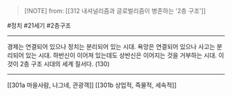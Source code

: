  > [!NOTE] from: [[312 내셔널리즘과 글로벌리즘이 병존하는 '2층 구조']]

#정치 #21세기 #2층구조 

--- 
경제는 연결되어 있으나 정치는 분리되어 있는 시대. 욕망은 연결되어 있으나 사고는 분리되어 있는 시대. 하반신이 이어져 있는데도 상반신은 이어지는 것을 거부하는 시대. 이것이 2층 구조 시대의 세계 질서다. (130)



--- 
[[301a 마을사람, 나그네, 관광객]]
[[301b 상업적, 즉물적, 세속적]]
